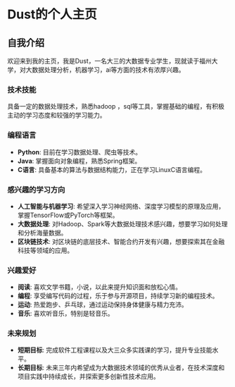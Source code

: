 # Dust的个人主页

## 自我介绍

欢迎来到我的主页，我是Dust，一名大三的大数据专业学生，现就读于福州大学，对大数据处理分析，机器学习，ai等方面的技术有浓厚兴趣。



### 技术技能
具备一定的数据处理技术，熟悉hadoop ，sql等工具，掌握基础的编程，有积极主动的学习态度和较强的学习能力。
### 编程语言

- **Python**: 目前在学习数据处理、爬虫等技术。
- **Java**: 掌握面向对象编程，熟悉Spring框架。
- **C语言**: 具备基本的算法与数据结构能力，正在学习LinuxC语言编程。



### 感兴趣的学习方向

- **人工智能与机器学习**: 希望深入学习神经网络、深度学习模型的原理及应用，掌握TensorFlow或PyTorch等框架。
- **大数据处理**: 对Hadoop、Spark等大数据处理技术感兴趣，想要学习如何处理和分析海量数据。
- **区块链技术**: 对区块链的底层技术、智能合约开发有兴趣，想要探索其在金融科技等领域的应用。


### 兴趣爱好

- **阅读**: 喜欢文学书籍，小说，以此来提升知识面和放松心情。
- **编程**: 享受编写代码的过程，乐于参与开源项目，持续学习新的编程技术。
- **运动**: 热爱跑步、乒乓球，通过运动保持身体健康与精力充沛。
- **音乐**: 喜欢听音乐，特别是轻音乐。

### 未来规划

- **短期目标**: 完成软件工程课程以及大三众多实践课的学习，提升专业技能水平。
- **长期目标**: 未来三年内希望成为大数据技术领域的优秀从业者，在技术深度和项目实践中持续成长，并探索更多创新性技术应用。






